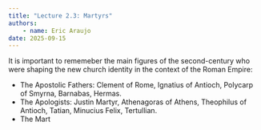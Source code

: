 ```yaml
---
title: "Lecture 2.3: Martyrs"
authors:
    - name: Eric Araujo
date: 2025-09-15
---
```


It is important to rememeber the main figures of the second-century who were shaping the new church identity in the context of the Roman Empire:

- The Apostolic Fathers: Clement of Rome, Ignatius of Antioch, Polycarp of Smyrna, Barnabas, Hermas.
- The Apologists: Justin Martyr, Athenagoras of Athens, Theophilus of Antioch, Tatian, Minucius Felix, Tertullian.
- The Mart